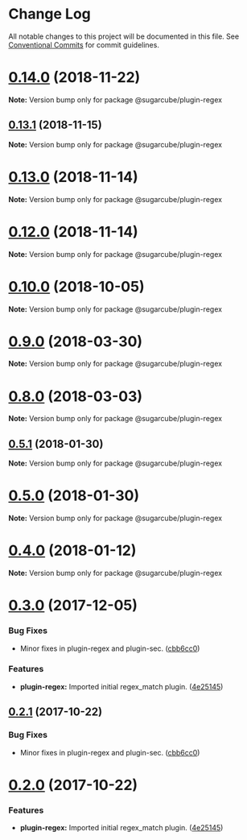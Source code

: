# Change Log

All notable changes to this project will be documented in this file.
See [Conventional Commits](https://conventionalcommits.org) for commit guidelines.

# [0.14.0](https://github.com/critocrito/sugarcube/tree/master/packages/plugin-regex/compare/v0.13.2...v0.14.0) (2018-11-22)

**Note:** Version bump only for package @sugarcube/plugin-regex





## [0.13.1](https://github.com/critocrito/sugarcube/tree/master/packages/plugin-regex/compare/v0.13.0...v0.13.1) (2018-11-15)

**Note:** Version bump only for package @sugarcube/plugin-regex





# [0.13.0](https://github.com/critocrito/sugarcube/tree/master/packages/plugin-regex/compare/v0.12.0...v0.13.0) (2018-11-14)

**Note:** Version bump only for package @sugarcube/plugin-regex





# [0.12.0](https://github.com/critocrito/sugarcube/tree/master/packages/plugin-regex/compare/v0.11.0...v0.12.0) (2018-11-14)

**Note:** Version bump only for package @sugarcube/plugin-regex





# [0.10.0](https://github.com/critocrito/sugarcube/tree/master/packages/plugin-regex/compare/v0.9.0...v0.10.0) (2018-10-05)

**Note:** Version bump only for package @sugarcube/plugin-regex





<a name="0.9.0"></a>
# [0.9.0](https://github.com/critocrito/sugarcube/tree/master/packages/plugin-regex/compare/v0.8.0...v0.9.0) (2018-03-30)




**Note:** Version bump only for package @sugarcube/plugin-regex

<a name="0.8.0"></a>
# [0.8.0](https://github.com/critocrito/sugarcube/tree/master/packages/plugin-regex/compare/v0.7.0...v0.8.0) (2018-03-03)




**Note:** Version bump only for package @sugarcube/plugin-regex

<a name="0.5.1"></a>
## [0.5.1](https://github.com/critocrito/sugarcube/tree/master/packages/plugin-regex/compare/v0.5.0...v0.5.1) (2018-01-30)




**Note:** Version bump only for package @sugarcube/plugin-regex

<a name="0.5.0"></a>
# [0.5.0](https://github.com/critocrito/sugarcube/tree/master/packages/plugin-regex/compare/v0.4.0...v0.5.0) (2018-01-30)




**Note:** Version bump only for package @sugarcube/plugin-regex

<a name="0.4.0"></a>
# [0.4.0](https://github.com/critocrito/sugarcube/tree/master/packages/plugin-regex/compare/v0.3.0...v0.4.0) (2018-01-12)




**Note:** Version bump only for package @sugarcube/plugin-regex

<a name="0.3.0"></a>
# [0.3.0](https://github.com/critocrito/sugarcube/tree/master/packages/plugin-regex/compare/v0.1.0...v0.3.0) (2017-12-05)


### Bug Fixes

* Minor fixes in plugin-regex and plugin-sec. ([cbb6cc0](https://github.com/critocrito/sugarcube/tree/master/packages/plugin-regex/commit/cbb6cc0))


### Features

* **plugin-regex:** Imported initial regex_match plugin. ([4e25145](https://github.com/critocrito/sugarcube/tree/master/packages/plugin-regex/commit/4e25145))




<a name="0.2.1"></a>
## [0.2.1](https://github.com/critocrito/sugarcube/tree/master/packages/plugin-regex/compare/v0.2.0...v0.2.1) (2017-10-22)


### Bug Fixes

* Minor fixes in plugin-regex and plugin-sec. ([cbb6cc0](https://github.com/critocrito/sugarcube/tree/master/packages/plugin-regex/commit/cbb6cc0))




<a name="0.2.0"></a>
# [0.2.0](https://github.com/critocrito/sugarcube/tree/master/packages/plugin-regex/compare/v0.1.0...v0.2.0) (2017-10-22)


### Features

* **plugin-regex:** Imported initial regex_match plugin. ([4e25145](https://github.com/critocrito/sugarcube/tree/master/packages/plugin-regex/commit/4e25145))
